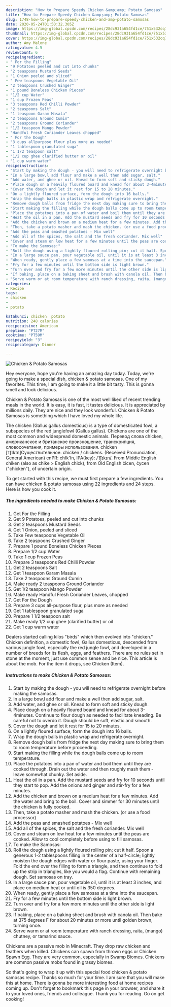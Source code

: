 ```yaml
---
description: "How to Prepare Speedy Chicken &amp;amp; Potato Samosas"
title: "How to Prepare Speedy Chicken &amp;amp; Potato Samosas"
slug: 1748-how-to-prepare-speedy-chicken-and-amp-potato-samosas
date: 2020-05-24T01:50:32.305Z
image: https://img-global.cpcdn.com/recipes/28dc931a654fd1ce/751x532cq70/chicken-potato-samosas-recipe-main-photo.jpg
thumbnail: https://img-global.cpcdn.com/recipes/28dc931a654fd1ce/751x532cq70/chicken-potato-samosas-recipe-main-photo.jpg
cover: https://img-global.cpcdn.com/recipes/28dc931a654fd1ce/751x532cq70/chicken-potato-samosas-recipe-main-photo.jpg
author: Amy Malone
ratingvalue: 4.5
reviewcount: 6
recipeingredient:
- " For the Filling"
- "9 Potatoes peeled and cut into chunks"
- "2 teaspoons Mustard Seeds"
- "1 Onion peeled and sliced"
- " Few teaspoons Vegetable Oil"
- "2 teaspoons Crushed Ginger"
- "1 pound Boneless Chicken Pieces"
- "1/2 cup Water"
- "1 cup Frozen Peas"
- "3 teaspoons Red Chilli Powder"
- "2 teaspoons Salt"
- "1 teaspoon Garam Masala"
- "2 teaspoons Ground Cumin"
- "2 teaspoons Ground Coriander"
- "1/2 teaspoon Mango Powder"
- "Handful Fresh Coriander Leaves chopped"
- " For the Dough"
- "3 cups allpurpose flour plus more as needed"
- "1 tablespoon granulated suga"
- "1 1/2 teaspoon salt"
- "1/2 cup ghee clarified butter or oil"
- "1 cup warm water"
recipeinstructions:
- "Start by making the dough - you will need to refrigerate overnight before making the samosas."
- "In a large bow,l add flour and make a well then add sugar, salt."
- "Add water, and ghee or oil. Knead to form soft and sticky dough."
- "Place dough on a heavily floured board and knead for about 3-4minutes. Continue to flour dough as needed to facilitate kneading. Be careful not to overdo it. Dough should be soft, elastic and smooth."
- "Cover the dough and let it rest for 15 to 20 minutes."
- "On a lightly floured surface, form the dough into 16 balls."
- "Wrap the dough balls in plastic wrap and refrigerate overnight."
- "Remove dough balls from fridge the next day making sure to bring them to room temperature before proceeding."
- "Start making the filling while the dough balls come up to room temperature."
- "Place the potatoes into a pan of water and boil them until they are cooked through. Drain out the water and then roughly mash them - leave somewhat chunky. Set aside."
- "Heat the oil in a pan. Add the mustard seeds and fry for 10 seconds until they start to pop. Add the onions and ginger and stir-fry for a few minutes."
- "Add the chicken and brown on a medium heat for a few minutes. Add the water and bring to the boil. Cover and simmer for 30 minutes until the chicken is fully cooked."
- "Then, take a potato masher and mash the chicken. (or use a food processor)"
- "Add the peas and smashed potatoes - Mix well"
- "Add all of the spices, the salt and the fresh coriander. Mix well"
- "Cover and steam on low heat for a few minutes until the peas are cooked. Allow to cool completely before using to fill samosas."
- "To make the Samosas:"
- "Roll the dough using a lightly floured rolling pin; cut it half. Spoon a generous 1-2 tablespoons filling in the center of a half-circle; lightly moisten the dough edges with water or flour paste, using your finger. Fold the end over the filling to form a triangle, and then continue to fold up the strip in triangles, like you would a flag. Continue with remaining dough. Set samosas on tray."
- "In a large sauce pan, pour vegetable oil, until it is at least 3 inches, and place on medium heat or until oil is 350 degrees."
- "When ready, gently place a few samosas at a time into the saucepan."
- "Fry for a few minutes until the bottom side is light brown."
- "Turn over and fry for a few more minutes until the other side is light brown."
- "If baking, place on a baking sheet and brush with canola oil. Then bake at 375 degrees F for about 20 minutes or more until golden brown, turning once."
- "Serve warm or at room temperature with ranch dressing, raita, (mango) chutney, or tamarind sauce."
categories:
- Recipe
tags:
- chicken
- 
- potato

katakunci: chicken  potato 
nutrition: 248 calories
recipecuisine: American
preptime: "PT27M"
cooktime: "PT59M"
recipeyield: "3"
recipecategory: Dinner

---
```



![Chicken &amp; Potato Samosas](https://img-global.cpcdn.com/recipes/28dc931a654fd1ce/751x532cq70/chicken-potato-samosas-recipe-main-photo.jpg)

Hey everyone, hope you're having an amazing day today. Today, we're going to make a special dish, chicken &amp; potato samosas. One of my favorites. This time, I am going to make it a little bit tasty. This is gonna smell and look delicious.

Chicken &amp; Potato Samosas is one of the most well liked of recent trending meals in the world. It is easy, it is fast, it tastes delicious. It is appreciated by millions daily. They are nice and they look wonderful. Chicken &amp; Potato Samosas is something which I have loved my whole life.

The chicken (Gallus gallus domesticus) is a type of domesticated fowl, a subspecies of the red junglefowl (Gallus gallus). Chickens are one of the most common and widespread domestic animals. Перевод слова chicken, американское и британское произношение, транскрипция, словосочетания, примеры использования. chicken [ˈtʃɪkɪn]Существительное. chicken / chickens. (Received Pronunciation, General American) enPR: chĭk&#39;ĭn, IPA(key): /ˈt͡ʃɪkɪn/. From Middle English chiken (also as chike &gt; English chick), from Old English ċicen, ċycen (&#34;chicken&#34;), of uncertain origin.


To get started with this recipe, we must first prepare a few ingredients. You can have chicken &amp; potato samosas using 22 ingredients and 24 steps. Here is how you cook it.

<!--inarticleads1-->

##### The ingredients needed to make Chicken &amp; Potato Samosas:

1. Get  For the Filling
1. Get 9 Potatoes, peeled and cut into chunks
1. Get 2 teaspoons Mustard Seeds
1. Get 1 Onion, peeled and sliced
1. Take  Few teaspoons Vegetable Oil
1. Take 2 teaspoons Crushed Ginger
1. Prepare 1 pound Boneless Chicken Pieces
1. Prepare 1/2 cup Water
1. Take 1 cup Frozen Peas
1. Prepare 3 teaspoons Red Chilli Powder
1. Get 2 teaspoons Salt
1. Get 1 teaspoon Garam Masala
1. Take 2 teaspoons Ground Cumin
1. Make ready 2 teaspoons Ground Coriander
1. Get 1/2 teaspoon Mango Powder
1. Make ready Handful Fresh Coriander Leaves, chopped
1. Get  For the Dough
1. Prepare 3 cups all-purpose flour, plus more as needed
1. Get 1 tablespoon granulated suga
1. Prepare 1 1/2 teaspoon salt
1. Make ready 1/2 cup ghee (clarified butter) or oil
1. Get 1 cup warm water


Dealers started calling kilos &#34;birds&#34; which then evolved into &#34;chicken.&#34; Chicken definition, a domestic fowl, Gallus domesticus, descended from various jungle fowl, especially the red jungle fowl, and developed in a number of breeds for its flesh, eggs, and feathers. There are no rules set in stone at the moment, just use common sense and be nice. This article is about the mob. For the item it drops, see Chicken (Item). 

<!--inarticleads2-->

##### Instructions to make Chicken &amp; Potato Samosas:

1. Start by making the dough - you will need to refrigerate overnight before making the samosas.
1. In a large bow,l add flour and make a well then add sugar, salt.
1. Add water, and ghee or oil. Knead to form soft and sticky dough.
1. Place dough on a heavily floured board and knead for about 3-4minutes. Continue to flour dough as needed to facilitate kneading. Be careful not to overdo it. Dough should be soft, elastic and smooth.
1. Cover the dough and let it rest for 15 to 20 minutes.
1. On a lightly floured surface, form the dough into 16 balls.
1. Wrap the dough balls in plastic wrap and refrigerate overnight.
1. Remove dough balls from fridge the next day making sure to bring them to room temperature before proceeding.
1. Start making the filling while the dough balls come up to room temperature.
1. Place the potatoes into a pan of water and boil them until they are cooked through. Drain out the water and then roughly mash them - leave somewhat chunky. Set aside.
1. Heat the oil in a pan. Add the mustard seeds and fry for 10 seconds until they start to pop. Add the onions and ginger and stir-fry for a few minutes.
1. Add the chicken and brown on a medium heat for a few minutes. Add the water and bring to the boil. Cover and simmer for 30 minutes until the chicken is fully cooked.
1. Then, take a potato masher and mash the chicken. (or use a food processor)
1. Add the peas and smashed potatoes - Mix well
1. Add all of the spices, the salt and the fresh coriander. Mix well
1. Cover and steam on low heat for a few minutes until the peas are cooked. Allow to cool completely before using to fill samosas.
1. To make the Samosas:
1. Roll the dough using a lightly floured rolling pin; cut it half. Spoon a generous 1-2 tablespoons filling in the center of a half-circle; lightly moisten the dough edges with water or flour paste, using your finger. Fold the end over the filling to form a triangle, and then continue to fold up the strip in triangles, like you would a flag. Continue with remaining dough. Set samosas on tray.
1. In a large sauce pan, pour vegetable oil, until it is at least 3 inches, and place on medium heat or until oil is 350 degrees.
1. When ready, gently place a few samosas at a time into the saucepan.
1. Fry for a few minutes until the bottom side is light brown.
1. Turn over and fry for a few more minutes until the other side is light brown.
1. If baking, place on a baking sheet and brush with canola oil. Then bake at 375 degrees F for about 20 minutes or more until golden brown, turning once.
1. Serve warm or at room temperature with ranch dressing, raita, (mango) chutney, or tamarind sauce.


Chickens are a passive mob in Minecraft. They drop raw chicken and feathers when killed. Chickens can spawn from thrown eggs or Chicken Spawn Egg. They are very common, especially in Swamp Biomes. Chickens are common passive mobs found in grassy biomes. 

So that's going to wrap it up with this special food chicken &amp; potato samosas recipe. Thanks so much for your time. I am sure that you will make this at home. There is gonna be more interesting food at home recipes coming up. Don't forget to bookmark this page in your browser, and share it to your loved ones, friends and colleague. Thank you for reading. Go on get cooking!
